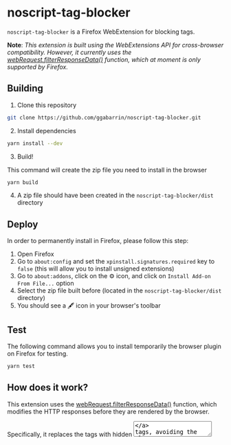 # noscript-tag-blocker

`noscript-tag-blocker` is a Firefox WebExtension for blocking <noscript> tags. 

**Note**: *This extension is built using the WebExtensions API for cross-browser compatibility. However, it currently uses the [webRequest.filterResponseData()](https://developer.mozilla.org/en-US/docs/Mozilla/Add-ons/WebExtensions/API/webRequest/filterResponseData) function, which at moment is only supported by Firefox.*

## Building 

1. Clone this repository

```sh
git clone https://github.com/ggabarrin/noscript-tag-blocker.git
```

2. Install dependencies

```sh
yarn install --dev
```

3. Build! 

This command will create the zip file you need to install in the browser

```sh
yarn build
```

4. A zip file should have been created in the `noscript-tag-blocker/dist` directory

## Deploy

In order to permanently install in Firefox, please follow this step:

1. Open Firefox
2. Go to `about:config` and set the `xpinstall.signatures.required` key to `false` (this will allow you to install unsigned extensions)
3. Go to `about:addons`, click on the :gear: icon, and click on `Install Add-on From File...` option
4. Select the zip file built before (located in the `noscript-tag-blocker/dist` directory)
5. You should see a :fountain_pen: icon in your browser's toolbar

## Test 

The following command allows you to install temporarily the browser plugin on Firefox for testing. 

```sh
yarn test
```

## How does it work?

This extension uses the [webRequest.filterResponseData()](https://developer.mozilla.org/en-US/docs/Mozilla/Add-ons/WebExtensions/API/webRequest/filterResponseData) function, which modifies the HTTP responses before they are rendered by the browser. 

Specifically, it replaces the [<noscript>](https://www.w3schools.com/TAGs/tag_noscript.asp) tags with hidden [<textarea>](https://www.w3schools.com/tags/tag_textarea.asp) tags, avoiding the alternate content to be displayed.

### Browser without noscript-tag-blocker

```html
<noscript>
    <p>This is a test</p>
</noscript>
```

### Browser with noscript-tag-blocker

```html
<textarea style="display: none;" noscript-tag-blocker="">
    &lt;p&gt;This is a test&lt;/p&gt;
</textarea>
```

## Acknowledgments

This project is based on Mozilla Developer Network's [http-response](https://github.com/mdn/webextensions-examples/tree/master/http-response) WebExtensions example.
